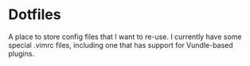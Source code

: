 # Dotfiles
A place to store config files that I want to re-use. I currently have some special .vimrc files,
including one that has support for Vundle-based plugins.
